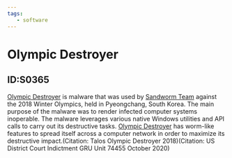 ```yaml
---
tags:
   - software
---
```

# Olympic Destroyer
## ID:S0365
[Olympic Destroyer](/mitre/software/S0365) is malware that was used by [Sandworm Team](/mitre/groups/G0034) against the 2018 Winter Olympics, held in Pyeongchang, South Korea. The main purpose of the malware was to render infected computer systems inoperable. The malware leverages various native Windows utilities and API calls to carry out its destructive tasks. [Olympic Destroyer](/mitre/software/S0365) has worm-like features to spread itself across a computer network in order to maximize its destructive impact.(Citation: Talos Olympic Destroyer 2018)(Citation: US District Court Indictment GRU Unit 74455 October 2020) 
